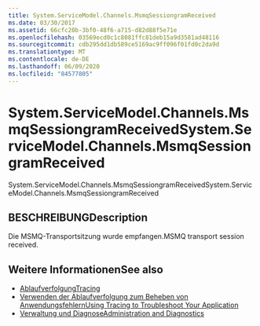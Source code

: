```yaml
---
title: System.ServiceModel.Channels.MsmqSessiongramReceived
ms.date: 03/30/2017
ms.assetid: 66cfc20b-3bf0-48f6-a715-d82d88f5e71e
ms.openlocfilehash: 03569ecd0c1c8081ffc81deb15a9d3581ad48116
ms.sourcegitcommit: cdb295dd1db589ce5169ac9ff096f01fd0c2da9d
ms.translationtype: MT
ms.contentlocale: de-DE
ms.lasthandoff: 06/09/2020
ms.locfileid: "84577805"
---
```

# <a name="systemservicemodelchannelsmsmqsessiongramreceived"></a><span data-ttu-id="04c03-102">System.ServiceModel.Channels.MsmqSessiongramReceived</span><span class="sxs-lookup"><span data-stu-id="04c03-102">System.ServiceModel.Channels.MsmqSessiongramReceived</span></span>
<span data-ttu-id="04c03-103">System.ServiceModel.Channels.MsmqSessiongramReceived</span><span class="sxs-lookup"><span data-stu-id="04c03-103">System.ServiceModel.Channels.MsmqSessiongramReceived</span></span>  
  
## <a name="description"></a><span data-ttu-id="04c03-104">BESCHREIBUNG</span><span class="sxs-lookup"><span data-stu-id="04c03-104">Description</span></span>  
 <span data-ttu-id="04c03-105">Die MSMQ-Transportsitzung wurde empfangen.</span><span class="sxs-lookup"><span data-stu-id="04c03-105">MSMQ transport session received.</span></span>  
  
## <a name="see-also"></a><span data-ttu-id="04c03-106">Weitere Informationen</span><span class="sxs-lookup"><span data-stu-id="04c03-106">See also</span></span>

- [<span data-ttu-id="04c03-107">Ablaufverfolgung</span><span class="sxs-lookup"><span data-stu-id="04c03-107">Tracing</span></span>](index.md)
- [<span data-ttu-id="04c03-108">Verwenden der Ablaufverfolgung zum Beheben von Anwendungsfehlern</span><span class="sxs-lookup"><span data-stu-id="04c03-108">Using Tracing to Troubleshoot Your Application</span></span>](using-tracing-to-troubleshoot-your-application.md)
- [<span data-ttu-id="04c03-109">Verwaltung und Diagnose</span><span class="sxs-lookup"><span data-stu-id="04c03-109">Administration and Diagnostics</span></span>](../index.md)
